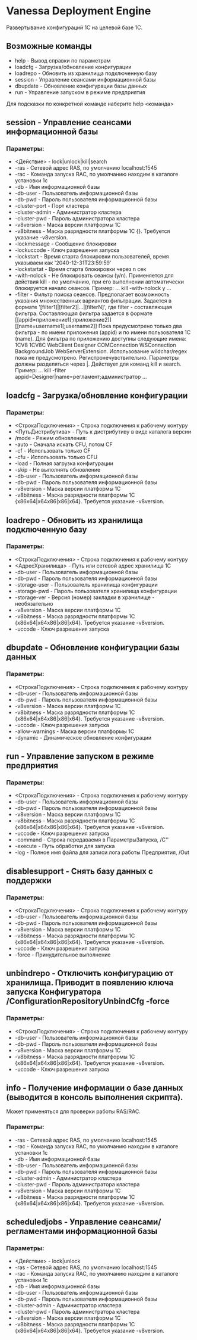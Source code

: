 # Vanessa Deployment Engine

Развертывание конфигураций 1С на целевой базе 1С.

## Возможные команды

* help      - Вывод справки по параметрам
* loadcfg   - Загрузка/обновление конфигурации
* loadrepo  - Обновить из хранилища подключенную базу
* session   - Управление сеансами информационной базы
* dbupdate  - Обновление конфигурации базы данных
* run       - Управление запуском в режиме предприятия

Для подсказки по конкретной команде наберите help <команда>

## session - Управление сеансами информационной базы

### Параметры:
* <Действие> - lock|unlock|kill|search
* -ras - Сетевой адрес RAS, по умолчанию localhost:1545
* -rac - Команда запуска RAC, по умолчанию находим в каталоге установки 1с
* -db - Имя информационной базы
* -db-user - Пользователь информационной базы
* -db-pwd - Пароль пользователя информационной базы
* -cluster-port - Порт кластера
* -cluster-admin - Администратор кластера
* -cluster-pwd - Пароль администратора кластера
* -v8version - Маска версии платформы 1С
* -v8bitness - Маска разрядности платформы 1С {}. Требуется указание -v8version.
* -lockmessage - Сообщение блокировки
* -lockuccode - Ключ разрешения запуска
* -lockstart - Время старта блокировки пользователей, время указываем как '2040-12-31T23:59:59'
* -lockstartat - Время старта блокировки через n сек
* -with-nolock - Не блокировать сеансы (y/n). Применяется для действия kill -
по умолчанию, при его выполнении автоматически блокируется начало сеансов.
Пример: ... kill -with-nolock y ...
* -filter - Фильтр поиска сеансов. Предполагает возможность указания множественных вариантов фильтрации. Задается в формате '[filter1]|[filter2]|...|[filterN]', где filter - составляющая фильтра.
Составляющая фильтра задается в формате [[appid=приложение1[;приложение2]][[name=username1[;username2]]
Пока предусмотрено только два фильтра - по имени приложения (appid) и по имени пользователя 1С (name).
Для фильтра по приложению доступны следующие имена: 1CV8 1CV8C WebClient Designer COMConnection WSConnection BackgroundJob WebServerExtension.
Использование wildchar/regex пока не предусмотрено. Регистронечувствительно. Параметры должны разделяться через |.
Действует для команд kill и search.
Пример: ... kill -filter appid=Designer|name=регламент;администратор ...

## loadcfg - Загрузка/обновление конфигурации

### Параметры:

* <СтрокаПодключения> - Строка подключения к рабочему контуру
* <ПутьДистрибутива> - Путь к дистрибутиву в виде каталога версии
* /mode - Режим обновления:
 *	-auto - Сначала искать CFU, потом CF
 *	-cf   - Использовать только CF
 *	-cfu  - Использовать только CFU
 *	-load - Полная загрузка конфигурации
 *	-skip - Не выполнять обновление
* -db-user - Пользователь информационной базы
* -db-pwd - Пароль пользователя информационной базы
* -v8version - Маска версии платформы 1С
* -v8bitness - Маска разрядности платформы 1С {x86x64|x64x86|x86|x64}. Требуется указание -v8version.

## loadrepo - Обновить из хранилища подключенную базу

### Параметры:

* <СтрокаПодключения> - Строка подключения к рабочему контуру
* <АдресХранилища> - Путь или сетевой адрес хранилища 1С
* -db-user - Пользователь информационной базы
* -db-pwd - Пароль пользователя информационной базы
* -storage-user - Пользователь хранилища конфигурации
* -storage-pwd - Пароль пользователя хранилища конфигурации
* -storage-ver - Версия (номер) закладки в хранилище - необязательно
* -v8version - Маска версии платформы 1С
* -v8bitness - Маска разрядности платформы 1С {x86x64|x64x86|x86|x64}. Требуется указание -v8version.
* -uccode - Ключ разрешения запуска

## dbupdate - Обновление конфигурации базы данных

### Параметры:

* <СтрокаПодключения> - Строка подключения к рабочему контуру
* -db-user - Пользователь информационной базы
* -db-pwd - Пароль пользователя информационной базы
* -v8version - Маска версии платформы 1С
* -v8bitness - Маска разрядности платформы 1С {x86x64|x64x86|x86|x64}. Требуется указание -v8version.
* -uccode - Ключ разрешения запуска
* -allow-warnings - Маска версии платформы 1С
* -dynamic - Динамическое обновление конфигурации

## run - Управление запуском в режиме предприятия

### Параметры:
 
* <СтрокаПодключения> - Строка подключения к рабочему контуру
* -db-user - Пользователь информационной базы
* -db-pwd - Пароль пользователя информационной базы
* -v8version - Маска версии платформы 1С
* -v8bitness - Маска разрядности платформы 1С {x86x64|x64x86|x86|x64}. Требуется указание -v8version.
* -uccode - Ключ разрешения запуска
* -command - Строка передаваемя в ПараметрыЗапуска, /C''
* -execute - Путь обработки для запуска
* -log - Полное имя файла для записи лога работы Предприятия, /Out

## disablesupport - Снять базу данных с поддержки

### Параметры:

* <СтрокаПодключения> - Строка подключения к рабочему контуру
* -db-user - Пользователь информационной базы
* -db-pwd - Пароль пользователя информационной базы
* -v8version - Маска версии платформы 1С
* -v8bitness - Маска разрядности платформы 1С {x86x64|x64x86|x86|x64}. Требуется указание -v8version.
* -uccode - Ключ разрешения запуска
* -force - Принудительное выполнение

## unbindrepo - Отключить конфигурацию от хранилища. Приводит в появлению ключа запуска Конфигуратора /ConfigurationRepositoryUnbindCfg -force

### Параметры:

* <СтрокаПодключения> - Строка подключения к рабочему контуру
* -db-user - Пользователь информационной базы
* -db-pwd - Пароль пользователя информационной базы
* -v8version - Маска версии платформы 1С
* -v8bitness - Маска разрядности платформы 1С {x86x64|x64x86|x86|x64}. Требуется указание -v8version.
* -uccode - Ключ разрешения запуска

## info - Получение информации о базе данных (выводится в консоль выполнения скрипта).
Может применяться для проверки работы RAS/RAC.
### Параметры:
* -ras - Сетевой адрес RAS, по умолчанию localhost:1545
* -rac - Команда запуска RAC, по умолчанию находим в каталоге установки 1с
* -db - Имя информационной базы
* -db-user - Пользователь информационной базы
* -db-pwd - Пароль пользователя информационной базы
* -cluster-admin - Администратор кластера
* -cluster-pwd - Пароль администратора кластера
* -v8version - Маска версии платформы 1С
* -v8bitness - Маска разрядности платформы 1С {x86x64|x64x86|x86|x64}. Требуется указание -v8version.

## scheduledjobs - Управление сеансами/регламентами информационной базы
### Параметры:
* <Действие> - lock|unlock
* -ras - Сетевой адрес RAS, по умолчанию localhost:1545
* -rac - Команда запуска RAC, по умолчанию находим в каталоге установки 1с
* -db - Имя информационной базы
* -db-user - Пользователь информационной базы
* -db-pwd - Пароль пользователя информационной базы
* -cluster-admin - Администратор кластера
* -cluster-pwd - Пароль администратора кластера
* -v8version - Маска версии платформы 1С
* -v8bitness - Маска разрядности платформы 1С {x86x64|x64x86|x86|x64}. Требуется указание -v8version.